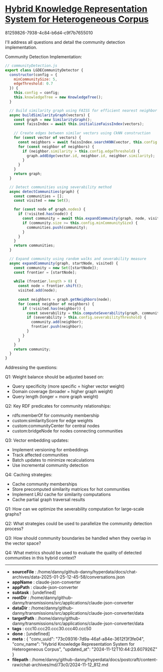 # [Hybrid Knowledge Representation System for Heterogeneous Corpus](https://claude.ai/chat/73c09316-7d9a-46af-a84e-3612f3f3fe04)

81259826-7938-4c84-b6d4-c9f7b7655010

 I'll address all questions and detail the community detection implementation.

Community Detection Implementation:
```javascript
// communityDetection.js
export class LGDECommunityDetector {
  constructor(config = {
    minCommunitySize: 5,
    edgeThreshold: 0.7
  }) {
    this.config = config;
    this.knowledgeTree = new KnowledgeTree();
  }

  // Build similarity graph using FAISS for efficient nearest neighbor search
  async buildSimilarityGraph(vectors) {
    const graph = new SimilarityGraph();
    const faissIndex = await this.initializeFaissIndex(vectors);
    
    // Create edges between similar vectors using CkNN construction
    for (const vector of vectors) {
      const neighbors = await faissIndex.searchKNN(vector, this.config.k);
      for (const neighbor of neighbors) {
        if (neighbor.similarity > this.config.edgeThreshold) {
          graph.addEdge(vector.id, neighbor.id, neighbor.similarity);
        }
      }
    }
    return graph;
  }

  // Detect communities using severability method
  async detectCommunities(graph) {
    const communities = [];
    const visited = new Set();

    for (const node of graph.nodes) {
      if (!visited.has(node)) {
        const community = await this.expandCommunity(graph, node, visited);
        if (community.size >= this.config.minCommunitySize) {
          communities.push(community);
        }
      }
    }
    return communities;
  }

  // Expand community using random walks and severability measure
  async expandCommunity(graph, startNode, visited) {
    const community = new Set([startNode]);
    const frontier = [startNode];
    
    while (frontier.length > 0) {
      const node = frontier.shift();
      visited.add(node);
      
      const neighbors = graph.getNeighbors(node);
      for (const neighbor of neighbors) {
        if (!visited.has(neighbor)) {
          const severability = this.computeSeverability(graph, community, neighbor);
          if (severability > this.config.severabilityThreshold) {
            community.add(neighbor);
            frontier.push(neighbor);
          }
        }
      }
    }
    return community;
  }
}
```

Addressing the questions:

Q1: Weight balance should be adjusted based on:
- Query specificity (more specific = higher vector weight)
- Domain coverage (broader = higher graph weight)
- Query length (longer = more graph weight)

Q2: Key RDF predicates for community relationships:
- rdfs:memberOf for community membership
- custom:similarityScore for edge weights
- custom:communityCenter for central nodes
- custom:bridgeNode for nodes connecting communities

Q3: Vector embedding updates:
- Implement versioning for embeddings
- Track affected communities
- Batch updates to minimize recalculations
- Use incremental community detection

Q4: Caching strategies:
- Cache community memberships
- Store precomputed similarity matrices for hot communities
- Implement LRU cache for similarity computations
- Cache partial graph traversal results

Q1: How can we optimize the severability computation for large-scale graphs?

Q2: What strategies could be used to parallelize the community detection process?

Q3: How should community boundaries be handled when they overlap in the vector space?

Q4: What metrics should be used to evaluate the quality of detected communities in this hybrid context?

---

* **sourceFile** : /home/danny/github-danny/hyperdata/docs/chat-archives/data-2025-01-25-12-45-58/conversations.json
* **appName** : claude-json-converter
* **appPath** : claude-json-converter
* **subtask** : [undefined]
* **rootDir** : /home/danny/github-danny/transmissions/src/applications/claude-json-converter
* **dataDir** : /home/danny/github-danny/transmissions/src/applications/claude-json-converter/data
* **targetPath** : /home/danny/github-danny/transmissions/src/applications/claude-json-converter/data
* **tags** : ccc10.ccc20.ccc30.ccc40.ccc50
* **done** : [undefined]
* **meta** : {
  "conv_uuid": "73c09316-7d9a-46af-a84e-3612f3f3fe04",
  "conv_name": "Hybrid Knowledge Representation System for Heterogeneous Corpus",
  "updated_at": "2024-11-12T10:44:23.607926Z"
}
* **filepath** : /home/danny/github-danny/hyperdata/docs/postcraft/content-raw/chat-archives/md/73c0/2024-11-12_812.md